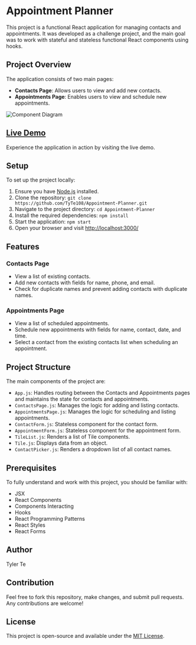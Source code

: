 # Appointment Planner

This project is a functional React application for managing contacts and appointments. It was developed as a challenge project, and the main goal was to work with stateful and stateless functional React components using hooks.

## Project Overview

The application consists of two main pages:
- **Contacts Page**: Allows users to view and add new contacts.
- **Appointments Page**: Enables users to view and schedule new appointments.

![Component Diagram](link-to-your-component-diagram-if-you-have-one)

## [Live Demo](https://appointment-planner-tylerte.netlify.app/contacts)

Experience the application in action by visiting the live demo.

## Setup

To set up the project locally:

1. Ensure you have [Node.js](https://nodejs.org/) installed.
2. Clone the repository: `git clone https://github.com/TyTe108/Appointment-Planner.git`
3. Navigate to the project directory: `cd Appointment-Planner`
4. Install the required dependencies: `npm install`
5. Start the application: `npm start`
6. Open your browser and visit [http://localhost:3000/](http://localhost:3000/)

## Features

### Contacts Page

- View a list of existing contacts.
- Add new contacts with fields for name, phone, and email.
- Check for duplicate names and prevent adding contacts with duplicate names.

### Appointments Page

- View a list of scheduled appointments.
- Schedule new appointments with fields for name, contact, date, and time.
- Select a contact from the existing contacts list when scheduling an appointment.

## Project Structure

The main components of the project are:

- `App.js`: Handles routing between the Contacts and Appointments pages and maintains the state for contacts and appointments.
- `ContactsPage.js`: Manages the logic for adding and listing contacts.
- `AppointmentsPage.js`: Manages the logic for scheduling and listing appointments.
- `ContactForm.js`: Stateless component for the contact form.
- `AppointmentForm.js`: Stateless component for the appointment form.
- `TileList.js`: Renders a list of Tile components.
- `Tile.js`: Displays data from an object.
- `ContactPicker.js`: Renders a dropdown list of all contact names.

## Prerequisites

To fully understand and work with this project, you should be familiar with:

- JSX
- React Components
- Components Interacting
- Hooks
- React Programming Patterns
- React Styles
- React Forms

## Author

Tyler Te

## Contribution

Feel free to fork this repository, make changes, and submit pull requests. Any contributions are welcome!

## License

This project is open-source and available under the [MIT License](LICENSE).

